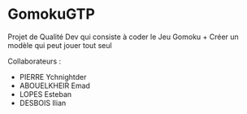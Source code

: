 # GomokuGTP
Projet de Qualité Dev qui consiste à coder le Jeu Gomoku + Créer un modèle qui peut jouer tout seul

Collaborateurs :

- PIERRE Ychnightder
- ABOUELKHEIR Emad
- LOPES Esteban
- DESBOIS Ilian

